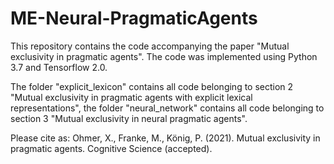 # ME-Neural-PragmaticAgents

This repository contains the code accompanying the paper "Mutual exclusivity in pragmatic agents". The code was implemented using Python 3.7 and Tensorflow 2.0. 

The folder "explicit_lexicon" contains all code belonging to section 2 "Mutual exclusivity in pragmatic agents with explicit lexical representations", the folder "neural_network" contains all code belonging to section 3 "Mutual exclusivity in neural pragmatic agents". 

Please cite as:
Ohmer, X., Franke, M., König, P. (2021). Mutual exclusivity in pragmatic agents. Cognitive Science (accepted).


